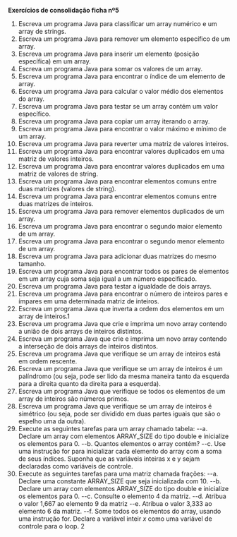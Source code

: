 **Exercícios de consolidação ficha nº5**

1. Escreva um programa Java para classificar um array numérico e um array de strings.
2. Escreva um programa Java para remover um elemento específico de um array.
3. Escreva um programa Java para inserir um elemento (posição específica) em um array.
4. Escreva um programa Java para somar os valores de um array.
5. Escreva um programa Java para encontrar o índice de um elemento de array.
6. Escreva um programa Java para calcular o valor médio dos elementos do array.
7. Escreva um programa Java para testar se um array contém um valor específico.
8. Escreva um programa Java para copiar um array iterando o array.
9. Escreva um programa Java para encontrar o valor máximo e mínimo de um array.
10. Escreva um programa Java para reverter uma matriz de valores inteiros.
11. Escreva um programa Java para encontrar valores duplicados em uma matriz de valores inteiros.
12. Escreva um programa Java para encontrar valores duplicados em uma matriz de valores de string.
13. Escreva um programa Java para encontrar elementos comuns entre duas matrizes (valores de string).
14. Escreva um programa Java para encontrar elementos comuns entre duas matrizes de inteiros.
15. Escreva um programa Java para remover elementos duplicados de um array.
16. Escreva um programa Java para encontrar o segundo maior elemento de um array.
17. Escreva um programa Java para encontrar o segundo menor elemento de um array.
18. Escreva um programa Java para adicionar duas matrizes do mesmo tamanho.
19. Escreva um programa Java para encontrar todos os pares de elementos em um array cuja soma seja igual a um número especificado.
20. Escreva um programa Java para testar a igualdade de dois arrays.
21. Escreva um programa Java para encontrar o número de inteiros pares e ímpares em uma determinada matriz de inteiros.
22. Escreva um programa Java que inverta a ordem dos elementos em um array de inteiros.1
23. Escreva um programa Java que crie e imprima um novo array contendo a união de dois arrays de inteiros distintos.
24. Escreva um programa Java que crie e imprima um novo array contendo a interseção de dois arrays de inteiros distintos.
25. Escreva um programa Java que verifique se um array de inteiros está em ordem rescente.
26. Escreva um programa Java que verifique se um array de inteiros é um palíndromo (ou seja, pode ser lido da mesma maneira tanto da esquerda para a direita quanto da direita
para a esquerda).
27. Escreva um programa Java que verifique se todos os elementos de um array de inteiros são números primos.
28. Escreva um programa Java que verifique se um array de inteiros é simétrico (ou seja, pode ser dividido em duas partes iguais que são o espelho uma da outra).
29. Execute as seguintes tarefas para um array chamado tabela:
--a. Declare um array com elementos ARRAY_SIZE do tipo double e inicialize os elementos
para 0.
--b. Quantos elementos o array contém?
--c. Use uma instrução for para inicializar cada elemento do array com a soma de seus
índices. Suponha que as variáveis inteiras x e y sejam declaradas como variáveis de
controle.
31. Execute as seguintes tarefas para uma matriz chamada frações:
--a. Declare uma constante ARRAY_SIZE que seja inicializada com 10.
--b. Declare um array com elementos ARRAY_SIZE do tipo double e inicialize os elementos
para 0.
--c. Consulte o elemento 4 da matriz.
--d. Atribua o valor 1,667 ao elemento 9 da matriz
--e. Atribua o valor 3,333 ao elemento 6 da matriz.
--f. Some todos os elementos do array, usando uma instrução for. Declare a variável inteir _x_ como uma variável de controle para o loop. 2
